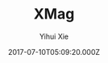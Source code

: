 ---
title: XMag
github: https://github.com/yihui/hugo-xmag
demo: https://xmag.yihui.name/
author: Yihui Xie
ssg:
  - Hugo
cms:
  - Markdown
date: 2017-07-10T05:09:20.000Z
description: A minimal magazine theme for Hugo
draft: true
publish_date: '2017-07-10T05:09:20Z'
update_date: '2022-08-08T14:46:43Z'
github_star: 74
github_fork: 46
---